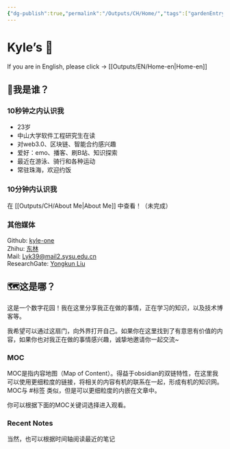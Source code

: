 ```yaml
---
{"dg-publish":true,"permalink":"/Outputs/CH/Home/","tags":["gardenEntry"]}
---
```


# Kyle’s 🏡

If you are in English, please click -> [[Outputs/EN/Home-en\|Home-en]]

## 🤯我是谁？
### 10秒钟之内认识我
- 23岁
- 中山大学软件工程研究生在读
- 对web3.0、区块链、智能合约感兴趣
- 爱好：emo、播客、刷B站、知识探索
- 最近在游泳、骑行和各种运动
- 常驻珠海，欢迎约饭
### 10分钟内认识我
在 [[Outputs/CH/About Me\|About Me]] 中查看！（未完成）
### 其他媒体
Github: [kyle-one](https://github.com/kyle-one)   
Zhihu: [东林](https://www.zhihu.com/people/liu-yong-kun-19)   
Mail: <a href="mailto:Lyk39@mail2.sysu.edu.cn">Lyk39@mail2.sysu.edu.cn</a>     
ResearchGate: [Yongkun Liu](https://www.researchgate.net/profile/Yongkun-Liu-2)
## 🗺️这是哪？
这是一个数字花园！我在这里分享我正在做的事情，正在学习的知识，以及技术博客等。

我希望可以通过这扇门，向外界打开自己。如果你在这里找到了有意思有价值的内容，如果你也对我正在做的事情感兴趣，诚挚地邀请你一起交流~
### MOC
MOC是指内容地图（Map of Content）。得益于obsidian的双链特性，在这里我可以使用更细粒度的链接，将相关的内容有机的联系在一起，形成有机的知识网。MOC与 #标签 类似，但是可以更细粒度的内嵌在文章中。

你可以根据下面的MOC关键词选择进入观看。
### Recent Notes
当然，也可以根据时间轴阅读最近的笔记









